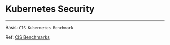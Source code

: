 # Kubernetes Security
---

Basis: `CIS Kubernetes Benchmark`

Ref: [CIS Benchmarks](https://www.cisecurity.org/cis-benchmarks/)
